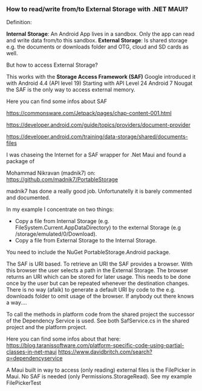 ### How to read/write from/to External Storage with .NET MAUI?  

Definition:

**Internal Storage**: An Android App lives in a sandbox. Only the app can read and write data from/to this sandbox. 
**External Storage**: Is shared storage e.g. the documents or downloads folder and OTG, cloud and SD cards as well.

But how to access External Storage?

This works with the **Storage Access Framework (SAF)**
Google introduced it with Android 4.4 (API level 19)
Starting with API Level 24 Android 7 Nougat the SAF is the only way to access external memory.

Here you can find some infos about SAF

https://commonsware.com/Jetpack/pages/chap-content-001.html

https://developer.android.com/guide/topics/providers/document-provider

https://developer.android.com/training/data-storage/shared/documents-files

I was chaseing the Internet for a SAF wrapper for .Net Maui and found a package of

Mohammad Nikravan (madnik7) on: https://github.com/madnik7/PortableStorage

madnik7 has done a really good job. Unfortunatelly it is barely commented and documented.

In my example I concentrate on two things:

- Copy a file from Internal Storage (e.g. FileSystem.Current.AppDataDirectory) to the external Storage (e.g /storage/emulated/0/Download).
- Copy a file from External Storage to the Internal Storage.

You need to include the NuGet PortableStorage.Android package.

The SAF is URI based. To retrieve an URI the SAF provides a browser. With this browser the user selects a path in the External Storage.
The browser returns an URI which can be stored for later usage. This needs to be done once by the user but can be repeated whenever the destination changes. 
There is no way (afaik) to generate a default URI by code to the e.g. downloads folder to omit usage of the browser. If anybody out there knows a way....

To call the methods in platform code from the shared project the successor of the Dependency Service is used. See both SafService.cs in the shared project and the platform project.

Here you can find some infos about that here:
https://blog.taranissoftware.com/platform-specific-code-using-partial-classes-in-net-maui
https://www.davidbritch.com/search?q=dependencyservice

A Maui built in way to access (only reading) external files is the FilePicker in Maui. No SAF is needed (only Permissions.StorageRead). See my example FilePickerTest